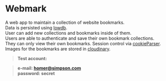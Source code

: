 # Webmark
A web app to maintain a collection of website bookmarks.  
Data is persisted using [lowdb](https://github.com/typicode/lowdb).  
User can add new collections and bookmarks inside of them.  
Users are able to authenticate and save their own bookmark collections.  
They can only view their own bookmarks. 
Session control via [cookieParser](https://www.npmjs.com/package/cookie-parser).  
Images for the bookmarks are stored in [cloudinary](https://cloudinary.com/).

>**Test account:**

>**e-mail: homer@simpson.com  
>password: secret**
